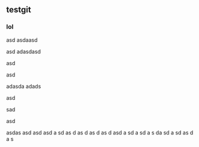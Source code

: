 ## testgit

### lol


asd
asdaasd

asd
adasdasd

asd

asd

adasda
adads

asd


sad

asd

asdas
asd
asd
asd
a
sd
as
d
as
d
as
d
as
d
asd
a
sd
a
sd
a
s
da
sd
a
sd
as
d
a
s

<p id="lols"></p>
